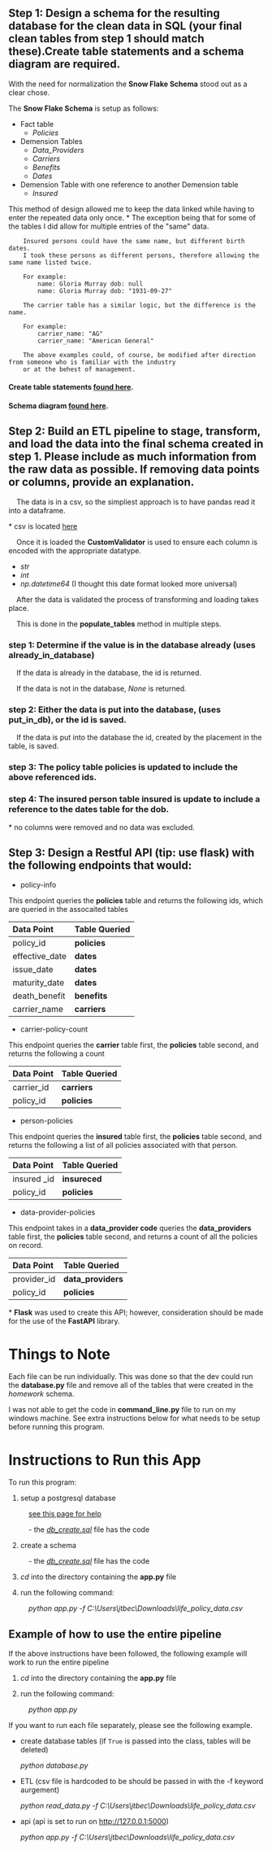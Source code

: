 
## Step 1: Design a schema for the resulting database for the clean data in SQL (your final clean tables from step 1 should match these).Create table statements and a schema diagram are required.

With the need for normalization the **Snow Flake Schema** stood out as a clear chose. 

The **Snow Flake Schema** is setup as follows:
- Fact table
    - *Policies*
- Demension Tables
    - *Data_Providers*
    - *Carriers*
    - *Benefits*
    - *Dates*
- Demension Table with one reference to another Demension table
    - *Insured*

This method of design allowed me to keep the data linked while having to enter the repeated data only once.
\* The exception being that for some of the tables I did allow for multiple entries of the "same" data.
    
        Insured persons could have the same name, but different birth dates. 
        I took these persons as different persons, therefore allowing the same name listed twice.

        For example:
            name: Gloria Murray dob: null
            name: Gloria Murray dob: "1931-09-27"

        The carrier table has a similar logic, but the difference is the name.

        For example:
            carrier_name: "AG"
            carrier_name: "American General"

        The above examples could, of course, be modified after direction from someone who is familiar with the industry
        or at the behest of management.


#### Create table statements [found here](app\models\models.py).
#### Schema diagram [found here](app\scripts\schema_diagram.pgerd).

## Step 2: Build an ETL pipeline to stage, transform, and load the data into the final schema created in step 1. Please include as much information from the raw data as possible. If removing data points or columns, provide an explanation.

&nbsp;&nbsp;&nbsp;&nbsp;The data is in a csv, so the simpliest approach is to have pandas read it into a dataframe.

\* csv is located [here](app\scripts\life_policy_data.csv)

&nbsp;&nbsp;&nbsp;&nbsp;Once it is loaded the **CustomValidator** is used to ensure each column is encoded with the appropriate datatype.
- *str*
- *int*
- *np.datetime64* (I thought this date format looked more universal)

&nbsp;&nbsp;&nbsp;&nbsp;After the data is validated the process of transforming and loading takes place.

&nbsp;&nbsp;&nbsp;&nbsp;This is done in the **populate_tables** method in multiple steps.

### step 1: Determine if the value is in the database already (uses **already_in_database**)

&nbsp;&nbsp;&nbsp;&nbsp;If the data is already in the database, the id is returned.

&nbsp;&nbsp;&nbsp;&nbsp;If the data is not in the database, *None* is returned.

### step 2: Either the data is put into the database, (uses **put_in_db**), or the id is saved.

&nbsp;&nbsp;&nbsp;&nbsp;If the data is put into the database the id, created by the placement in the table, is saved.

### step 3: The policy table **policies** is updated to include the above referenced ids.

### step 4: The insured person table **insured** is update to include a reference to the **dates** table for the dob.


\* no columns were removed and no data was excluded.

## Step 3: Design a Restful API (tip: use flask) with the following endpoints that would:

- policy-info

This endpoint queries the **policies** table and returns the following ids, which are queried in the assocaited tables

<div align="center">

| Data Point    | Table Queried |
|:--------------|:--------------|
|policy_id      | **policies**  |
|effective_date | **dates**     |
|issue_date     | **dates**     |
|maturity_date  | **dates**     |
|death_benefit  | **benefits**  |
|carrier_name   | **carriers**  |

</div>

- carrier-policy-count

This endpoint queries the **carrier** table first, the **policies** table second, and returns the following a count

<div align="center">

| Data Point    | Table Queried |
|:--------------|:------------- |
|carrier_id     | **carriers**  |
|policy_id      | **policies**  |

</div>

- person-policies

This endpoint queries the **insured** table first, the **policies** table second, and returns the following a list of all policies associated with that person.

<div align="center">

| Data Point    | Table Queried |
|:--------------|:------------- |
|insured _id    | **insureced** |
|policy_id      | **policies**  |

</div>

- data-provider-policies

This endpoint takes in a **data_provider code** queries the **data_providers** table first, the **policies** table second, and returns a count of all the policies on record.

<div align="center">

| Data Point  | Table Queried      |
|:------------|:-------------------|
| provider_id | **data_providers** |
| policy_id   | **policies**       |

</div>

\* **Flask** was used to create this API; however, consideration should be made for the use of the **FastAPI** library.


# Things to Note
 
Each file can be run individually. This was done so that the dev could run the **database.py** file and remove all
of the tables that were created in the *homework* schema.

I was not able to get the code in **command_line.py** file to run on my windows machine. See extra instructions below
for what needs to be setup before running this program.


# Instructions to Run this App

To run this program:

1. setup a postgresql database

    &nbsp;&nbsp;&nbsp;&nbsp;[see this page for help](https://www.postgresql.org/docs/15/index.html)

    &nbsp;&nbsp;&nbsp;&nbsp;- the [*db_create.sql*](app\scripts\db_create.sql) file has the code


2. create a schema


    &nbsp;&nbsp;&nbsp;&nbsp;- the [*db_create.sql*](app\scripts\db_create.sql) file has the code 


3. *cd* into the directory containing the **app.py** file

4. run the following command:

    &nbsp;&nbsp;&nbsp;&nbsp;*python app.py -f C:\Users\jtbec\Downloads\life_policy_data.csv*


## Example of how to use the entire pipeline

If the above instructions have been followed, the following example will work to run the entire pipeline

1. *cd* into the directory containing the **app.py** file

2. run the following command:

    &nbsp;&nbsp;&nbsp;&nbsp;*python app.py*

If you want to run each file separately, please see the following example.

- create database tables (if `True` is passed into the class, tables will be deleted)

    *python database.py*

- ETL (csv file is hardcoded to be should be passed in with the -f keyword aurgement)

    *python read_data.py -f C:\Users\jtbec\Downloads\life_policy_data.csv*

- api (api is set to run on http://127.0.0.1:5000)

    *python app.py -f C:\Users\jtbec\Downloads\life_policy_data.csv*
